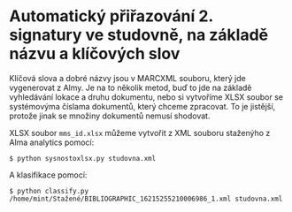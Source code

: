 # Automatický přiřazování 2. signatury ve studovně, na základě názvu a klíčových slov

Klíčová slova a dobré názvy jsou v MARCXML souboru, který jde vygenerovat z Almy. 
Je na to několik metod, buď to jde na základě vyhledávání lokace a druhu dokumentu, 
nebo si vytvoříme XLSX soubor se systémovýma číslama dokumentů, který chceme zpracovat.
To je jistější, protože jinak se množiny dokumentů nemusí shodovat.

XLSX soubor `mms_id.xlsx` můžeme vytvořit z XML souboru staženýho z Alma analytics pomocí:

```
$ python sysnostoxlsx.py studovna.xml
```

A klasifikace pomocí:

```
$ python classify.py /home/mint/Stažené/BIBLIOGRAPHIC_16215255210006986_1.xml studovna.xml
```
